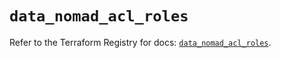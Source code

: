 # `data_nomad_acl_roles`

Refer to the Terraform Registry for docs: [`data_nomad_acl_roles`](https://registry.terraform.io/providers/hashicorp/nomad/2.1.0/docs/data-sources/acl_roles).
